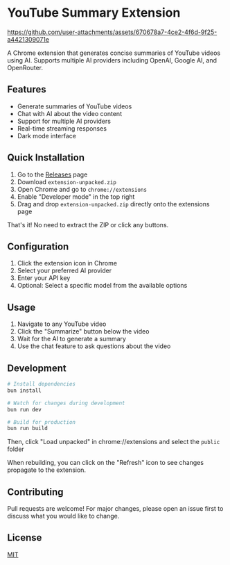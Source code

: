 # YouTube Summary Extension



https://github.com/user-attachments/assets/670678a7-4ce2-4f6d-9f25-a4421309071e




A Chrome extension that generates concise summaries of YouTube videos using AI. Supports multiple AI providers including OpenAI, Google AI, and OpenRouter.

## Features

- Generate summaries of YouTube videos
- Chat with AI about the video content
- Support for multiple AI providers
- Real-time streaming responses
- Dark mode interface

## Quick Installation

1. Go to the [Releases](../../releases) page
2. Download `extension-unpacked.zip`
3. Open Chrome and go to `chrome://extensions`
4. Enable "Developer mode" in the top right
5. Drag and drop `extension-unpacked.zip` directly onto the extensions page

That's it! No need to extract the ZIP or click any buttons.

## Configuration

1. Click the extension icon in Chrome
2. Select your preferred AI provider
3. Enter your API key
4. Optional: Select a specific model from the available options

## Usage

1. Navigate to any YouTube video
2. Click the "Summarize" button below the video
3. Wait for the AI to generate a summary
4. Use the chat feature to ask questions about the video

## Development

```bash
# Install dependencies
bun install

# Watch for changes during development
bun run dev

# Build for production
bun run build
```

Then, click "Load unpacked" in chrome://extensions and select the `public` folder

When rebuilding, you can click on the "Refresh" icon to see changes propagate to the extension.

## Contributing

Pull requests are welcome! For major changes, please open an issue first to discuss what you would like to change.

## License

[MIT](LICENSE)
